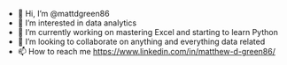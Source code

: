 - 👋 Hi, I’m @mattdgreen86
- 👀 I’m interested in data analytics
- 🌱 I’m currently working on mastering Excel and starting to learn Python
- 💞️ I’m looking to collaborate on anything and everything data related
- 📫 How to reach me https://www.linkedin.com/in/matthew-d-green86/

<!---
mattdgreen86/mattdgreen86 is a ✨ special ✨ repository because its `README.md` (this file) appears on your GitHub profile.
You can click the Preview link to take a look at your changes.
--->
